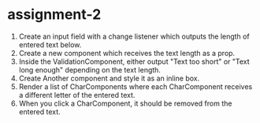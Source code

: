 # assignment-2
 1. Create an input field with a change listener which outputs the length of entered text below.
 2. Create a new component which receives the text length as a prop.
 3. Inside the ValidationComponent, either output "Text too short" or "Text long enough" depending on the text length.
 4. Create Another component and style it as an inline box.
 5. Render a list of CharComponents where each CharComponent receives a different letter of the entered text.
 6. When you click a CharComponent, it should be removed from the entered text.